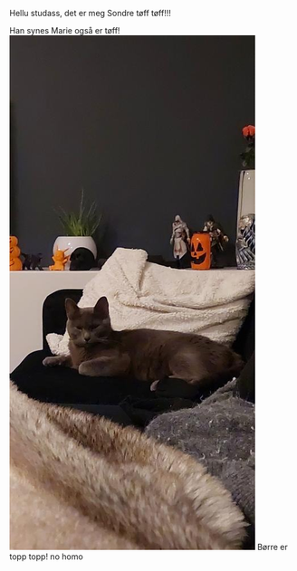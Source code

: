 Hellu studass, det er meg Sondre tøff tøff!!!


Han synes Marie også er tøff!
![alt text](https://github.com/Jarosv-15/Oving-9-github-fil/blob/master/gertrud7.jpg)
Børre er topp topp! no homo
